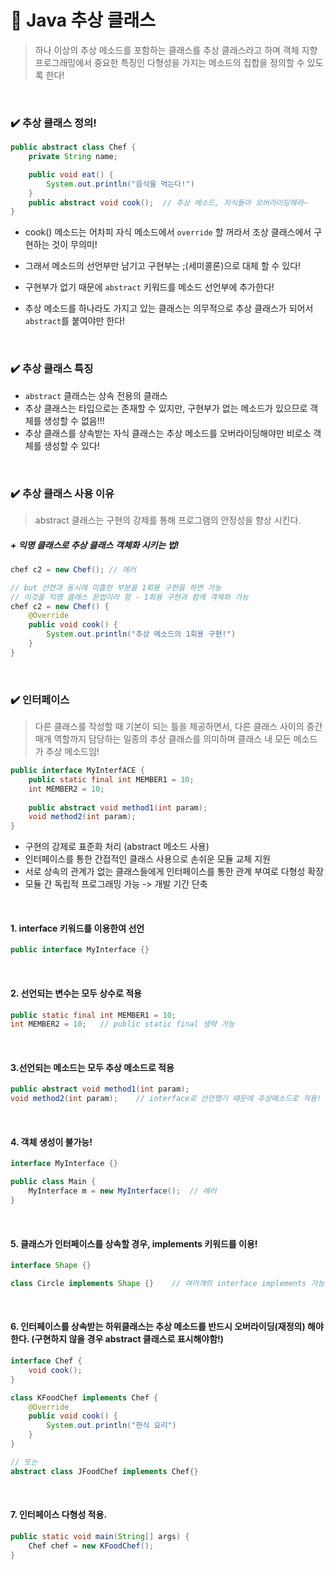 # 🧋 Java 추상 클래스

> 하나 이상의 추상 메소드를 포함하는 클래스를 추상 클래스라고 하며 객체 지향 프로그래밍에서 중요한 특징인 다형성을 가지는 메소드의 집합을 정의할 수 있도록 한다!

<br>

### ✔️ 추상 클래스 정의!

```java
public abstract class Chef {
    private String name;

    public void eat() {
        System.out.println("음식을 먹는다!")
    }
    public abstract void cook();  // 추상 메소드, 자식들아 오버라이딩해라~
}
```

- cook() 메소드는 어차피 자식 메소드에서 `override` 할 꺼라서 조상 클래스에서 구현하는 것이 무의미!
- 그래서 메소드의 선언부만 남기고 구현부는 ;(세미콜론)으로 대체 할 수 있다!
- 구현부가 없기 때문에 `abstract` 키워드를 메소드 선언부에 추가한다!

- 추상 메소드를 하나라도 가지고 있는 클래스는 의무적으로 추상 클래스가 되어서 `abstract`를 붙여야만 한다!

<br>

### ✔️ 추상 클래스 특징

- `abstract` 클래스는 상속 전용의 클래스
- 추상 클래스는 타입으로는 존재할 수 있지만, 구현부가 없는 메소드가 있으므로 객체를 생성할 수 없음!!!
- 추상 클래스를 상속받는 자식 클래스는 추상 메소드를 오버라이딩해야만 비로소 객체를 생성할 수 있다!

<br>

### ✔️ 추상 클래스 사용 이유

> abstract 클래스는 구현의 강제를 통해 프로그램의 안정성을 향상 시킨다. 

##### + 익명 클래스로 추상 클래스 객체화 시키는 법!

```java
chef c2 = new Chef(); // 에러

// but 선언과 동시에 미흡한 부분을 1회용 구현을 하면 가능
// 이것을 익명 클래스 문법이라 함 - 1회용 구현과 함께 객체화 가능
chef c2 = new Chef() {
    @Override
    public void cook() {
        System.out.println("추상 메소드의 1회용 구현!")
    }
}
```

<br>



### ✔️ 인터페이스 

> 다른 클래스를 작성할 때 기본이 되는 틀을 제공하면서, 다른 클래스 사이의 중간 매개 역할까지 담당하는 일종의 추상 클래스를 의미하며 클래스 내 모든 메소드가 추상 메소드임!

```java
public interface MyInterfACE {
    public static final int MEMBER1 = 10;
    int MEMBER2 = 10;
    
    public abstract void method1(int param);
    void method2(int param);
}
```

- 구현의 강제로 표준화 처리 (abstract 메소드 사용)
- 인터페이스를 통한 간접적인 클래스 사용으로 손쉬운 모듈 교체 지원
- 서로 상속의 관계가 없는 클래스들에게 인터페이스를 통한 관계 부여로 다형성 확장
- 모듈 간 독립적 프로그래밍 가능 -> 개발 기간 단축

<br>

#### 1. interface 키워드를 이용한여 선언

```java
public interface MyInterface {}
```

<br>

#### 2. 선언되는 변수는 모두 상수로 적용

```java
public static final int MEMBER1 = 10;
int MEMBER2 = 10;	// public static final 생략 가능
```

<br>

#### 3.선언되는 메소드는 모두 추상 메소드로 적용

```java
public abstract void method1(int param);
void method2(int param);	// interface로 선언했기 때문에 추상메소드로 적용!
```

<br>

#### 4. 객체 생성이 불가능!

```java
interface MyInterface {}

public class Main {
    MyInterface m = new MyInterface();	// 에러
}
```

<br>

#### 5. 클래스가 인터페이스를 상속할 경우, implements 키워드를 이용!

```java
interface Shape {}

class Circle implements Shape {}	// 여러개의 interface implements 가능
```

<br>

#### 6. 인터페이스를 상속받는 하위클래스는 추상 메소드를 반드시 오버라이딩(재정의) 해야 한다.  (구현하지 않을 경우 abstract 클래스로 표시해야함!)

```java
interface Chef {
    void cook();
}

class KFoodChef implements Chef {
    @Override
    public void cook() {
        System.out.println("한식 요리")
    }
}

// 또는
abstract class JFoodChef implements Chef{}
```

<br>

#### 7. 인터페이스 다형성 적용.

```java
public static void main(String[] args) {
    Chef chef = new KFoodChef();
}
```

